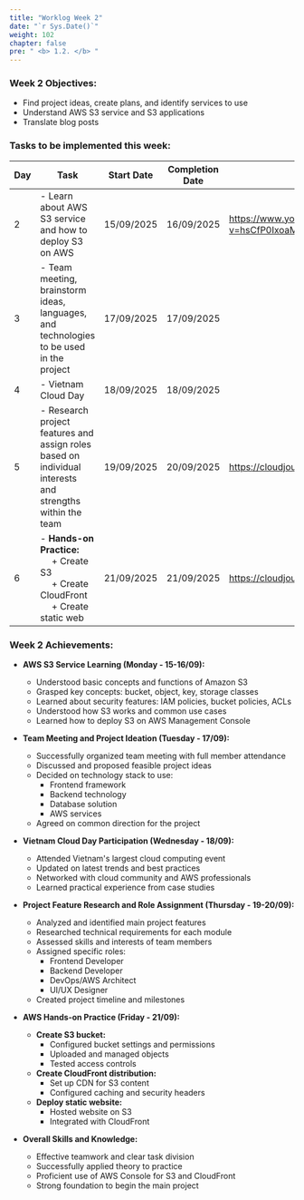 ```yaml
---
title: "Worklog Week 2"
date: "`r Sys.Date()`"
weight: 102
chapter: false
pre: " <b> 1.2. </b> "
---
```



### Week 2 Objectives:

* Find project ideas, create plans, and identify services to use
* Understand AWS S3 service and S3 applications
* Translate blog posts

### Tasks to be implemented this week:
| Day | Task                                                                                                              | Start Date   | Completion Date | Reference Materials                       |
|-----|-------------------------------------------------------------------------------------------------------------------|--------------|-----------------|-------------------------------------------|
| 2   | - Learn about AWS S3 service and how to deploy S3 on AWS                                                         | 15/09/2025   | 16/09/2025      | <https://www.youtube.com/watch?v=hsCfP0IxoaM&list=PLahN4TLWtox2a3vElknwzU_urND8hLn1i&index=104>                                        |
| 3   | - Team meeting, brainstorm ideas, languages, and technologies to be used in the project                          | 17/09/2025   | 17/09/2025      |  |
| 4   | - Vietnam Cloud Day                                                                                               | 18/09/2025   | 18/09/2025      |  |
| 5   | - Research project features and assign roles based on individual interests and strengths within the team         | 19/09/2025   | 20/09/2025      | <https://cloudjourney.awsstudygroup.com/> |
| 6   | - **Hands-on Practice:** <br>&emsp; + Create S3  <br>&emsp; + Create CloudFront <br>&emsp; + Create static web    | 21/09/2025   | 21/09/2025      | <https://cloudjourney.awsstudygroup.com/> |


### Week 2 Achievements:

* **AWS S3 Service Learning (Monday - 15-16/09):**
  * Understood basic concepts and functions of Amazon S3
  * Grasped key concepts: bucket, object, key, storage classes
  * Learned about security features: IAM policies, bucket policies, ACLs
  * Understood how S3 works and common use cases
  * Learned how to deploy S3 on AWS Management Console

* **Team Meeting and Project Ideation (Tuesday - 17/09):**
  * Successfully organized team meeting with full member attendance
  * Discussed and proposed feasible project ideas
  * Decided on technology stack to use:
    * Frontend framework
    * Backend technology
    * Database solution
    * AWS services
  * Agreed on common direction for the project

* **Vietnam Cloud Day Participation (Wednesday - 18/09):**
  * Attended Vietnam's largest cloud computing event
  * Updated on latest trends and best practices
  * Networked with cloud community and AWS professionals
  * Learned practical experience from case studies

* **Project Feature Research and Role Assignment (Thursday - 19-20/09):**
  * Analyzed and identified main project features
  * Researched technical requirements for each module
  * Assessed skills and interests of team members
  * Assigned specific roles:
    * Frontend Developer
    * Backend Developer
    * DevOps/AWS Architect
    * UI/UX Designer
  * Created project timeline and milestones

* **AWS Hands-on Practice (Friday - 21/09):**
  * **Create S3 bucket:**
    * Configured bucket settings and permissions
    * Uploaded and managed objects
    * Tested access controls
  * **Create CloudFront distribution:**
    * Set up CDN for S3 content
    * Configured caching and security headers
  * **Deploy static website:**
    * Hosted website on S3
    * Integrated with CloudFront

* **Overall Skills and Knowledge:**
  * Effective teamwork and clear task division
  * Successfully applied theory to practice
  * Proficient use of AWS Console for S3 and CloudFront
  * Strong foundation to begin the main project
